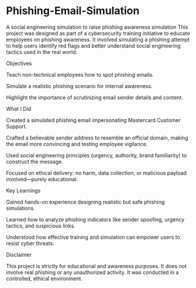 # Phishing-Email-Simulation
A social engineering simulation to raise phishing awareness simulation
This project was designed as part of a cybersecurity training initiative to educate employees on phishing awareness. It involved simulating a phishing attempt to help users identify red flags and better understand social engineering tactics used in the real world.

Objectives

Teach non-technical employees how to spot phishing emails.

Simulate a realistic phishing scenario for internal awareness.

Highlight the importance of scrutinizing email sender details and content.

What I Did

Created a simulated phishing email impersonating Mastercard Customer Support.

Crafted a believable sender address to resemble an official domain, making the email more convincing and testing employee vigilance.

Used social engineering principles (urgency, authority, brand familiarity) to construct the message.

Focused on ethical delivery: no harm, data collection, or malicious payload involved—purely educational.

Key Learnings

Gained hands-on experience designing realistic but safe phishing simulations.

Learned how to analyze phishing indicators like sender spoofing, urgency tactics, and suspicious links.

Understood how effective training and simulation can empower users to resist cyber threats.

Disclaimer

This project is strictly for educational and awareness purposes. It does not involve real phishing or any unauthorized activity. It was conducted in a controlled, ethical environment.
